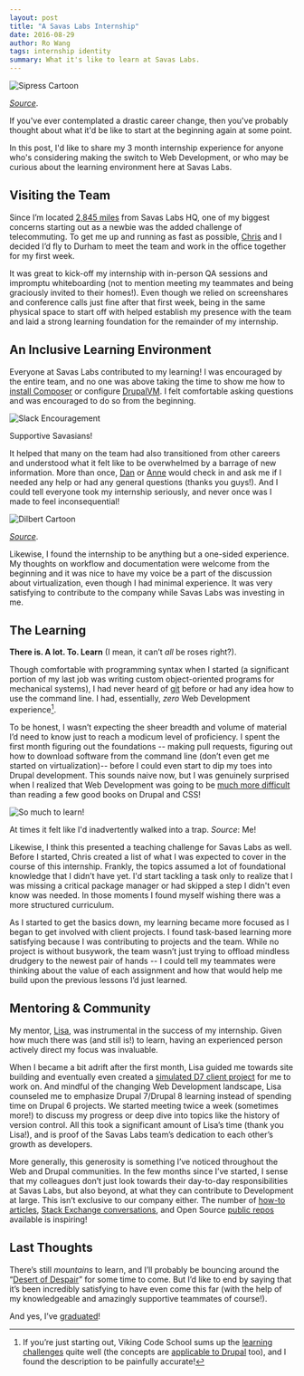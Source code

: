 ```yaml
---
layout: post
title: "A Savas Labs Internship"
date: 2016-08-29
author: Ro Wang
tags: internship identity
summary: What it's like to learn at Savas Labs.
---
```

<img src="/assets/img/blog/internship-slave.jpg" class="blog-image-large" alt="Sipress Cartoon">

<span class="caption">[_Source_](https://www.cartoonbank.com/search/-/search/results?p_p_state=pop_up&_listenersearchresults_WAR_searchportlet_struts.portlet.action=%2Fview%2FshowDetail&_listenersearchresults_WAR_searchportlet_pageNumber=1&_listenersearchresults_WAR_searchportlet_search=feature%3Acncartoons+intern&_listenersearchresults_WAR_searchportlet_match=a&_listenersearchresults_WAR_searchportlet_sort=d&_listenersearchresults_WAR_searchportlet_byline=Sipress&_listenersearchresults_WAR_searchportlet_docdaterng=2004&_listenersearchresults_WAR_searchportlet_searchFeatures=cncartoons&_listenersearchresults_WAR_searchportlet_tagId=cncartoons022239).</span>

If you've ever contemplated a drastic career change, then you've probably thought about what it'd be like to start at the beginning again at some point.

In this post, I'd like to share my 3 month internship experience for anyone who's considering making the switch to Web Development, or who may be curious about the learning environment here at Savas Labs.

## Visiting the Team

Since I’m located [2,845 miles](https://www.google.com/maps/dir/Portland,+OR/Durham,+NC/@39.4988195,-118.778336,4z/data=!4m13!4m12!1m5!1m1!1s0x54950b0b7da97427:0x1c36b9e6f6d18591!2m2!1d-122.6764816!2d45.5230622!1m5!1m1!1s0x89ace471120f66f1:0xe17ada898a46f27e!2m2!1d-78.898619!2d35.9940329) from Savas Labs HQ, one of my biggest concerns starting out as a newbie was the added challenge of telecommuting. To get me up and running as fast as possible, [Chris](http://savaslabs.com/team/chris-russo/) and I decided I’d fly to Durham to meet the team and work in the office together for my first week.

It was great to kick-off my internship with in-person QA sessions and impromptu whiteboarding (not to mention meeting my teammates and being graciously invited to their homes!). Even though we relied on screenshares and conference calls just fine after that first week, being in the same physical space to start off with helped establish my presence with the team and laid a strong learning foundation for the remainder of my internship.

## An Inclusive Learning Environment

Everyone at Savas Labs contributed to my learning! I was encouraged by the entire team, and no one was above taking the time to show me how to [install Composer](https://www.drupal.org/node/1791676) or configure [DrupalVM](https://www.drupalvm.com/). I felt comfortable asking questions and was encouraged to do so from the beginning.

<img src="/assets/img/blog/internship-encouragement.jpg" class="blog-image-large" alt="Slack Encouragement">

<span class="caption">Supportive Savasians!</span>

It helped that many on the team had also transitioned from other careers and understood what it felt like to be overwhelmed by a barrage of new information. More than once, [Dan](http://savaslabs.com/team/dan-murphy/) or [Anne](http://savaslabs.com/team/anne-tomasevich/) would check in and ask me if I needed any help or had any general questions (thanks you guys!). And I could tell everyone took my internship seriously, and never once was I made to feel inconsequential!

<img src="/assets/img/blog/internship-dilbert.gif" class="blog-image-xl" alt="Dilbert Cartoon">

<span class="caption">[_Source_](http://dilbert.com/strip/2011-04-22).</span>

Likewise, I found the internship to be anything but a one-sided experience. My thoughts on workflow and documentation were welcome from the beginning and it was nice to have my voice be a part of the discussion about virtualization, even though I had minimal experience. It was very satisfying to contribute to the company while Savas Labs was investing in me.

## The Learning

**There is. A lot. To. Learn** (I mean, it can’t _all_ be roses right?).

Though comfortable with programming syntax when I started (a significant portion of my last job was writing custom object-oriented programs for mechanical systems), I had never heard of [git](https://git-scm.com/) before or had any idea how to use the command line. I had, essentially, _zero_ Web Development experience[^1].

To be honest, I wasn’t expecting the sheer breadth and volume of material I’d need to know just to reach a modicum level of proficiency. I spent the first month figuring out the foundations -- making pull requests, figuring out how to download software from the command line (don’t even get me started on virtualization)-- before I could even start to dip my toes into Drupal development. This sounds naive now, but I was genuinely surprised when I realized that Web Development was going to be [much more difficult](https://web.archive.org/web/20160507042856/http://www.codem0nk3y.com/wp-content/uploads/2012/04/cms-learning-curve.png) than reading a few good books on Drupal and CSS!

<img src="/assets/img/blog/internship-learning-cartoon.png" class="blog-image-xl" alt="So much to learn!">

<span class="caption">At times it felt like I'd inadvertently walked into a trap. _Source_: Me!</span>

Likewise, I think this presented a teaching challenge for Savas Labs as well. Before I started, Chris created a list of what I was expected to cover in the course of this internship. Frankly, the topics assumed a lot of foundational knowledge that I didn’t have yet. I'd start tackling a task only to realize that I was missing a critical package manager or had skipped a step I didn't even know was needed. In those moments I found myself wishing there was a more structured curriculum.

As I started to get the basics down, my learning became more focused as I began to get involved with client projects. I found task-based learning more satisfying because I was contributing to projects and the team. While no project is without busywork, the team wasn’t just trying to offload mindless drudgery to the newest pair of hands -- I could tell my teammates were thinking about the value of each assignment and how that would help me build upon the previous lessons I’d just learned.

## Mentoring & Community
My mentor, [Lisa](http://savaslabs.com/team/lisa-ridley/), was instrumental in the success of my internship. Given how much there was (and still is!) to learn, having an experienced person actively direct my focus was invaluable.

When I became a bit adrift after the first month, Lisa guided me towards site building and eventually even created a [simulated D7 client project](https://github.com/savaslabs/autism-case-study) for me to work on. And mindful of the changing Web Development landscape, Lisa counseled me to emphasize Drupal 7/Drupal 8 learning instead of spending time on Drupal 6 projects. We started meeting twice a week (sometimes more!) to discuss my progress or deep dive into topics like the history of version control. All this took a significant amount of Lisa’s time (thank you Lisa!), and is proof of the Savas Labs team’s dedication to each other’s growth as developers.

More generally, this generosity is something I’ve noticed throughout the Web and Drupal communities. In the few months since I’ve started, I sense that my colleagues don’t just look towards their day-to-day responsibilities at Savas Labs, but also beyond, at what they can contribute to Development at large. This isn’t exclusive to our company either. The number of [how-to articles](http://www.metaltoad.com/blog/how-write-drupal-update-scripts), [Stack Exchange conversations](http://stackoverflow.com/questions/1064361/unable-to-show-a-git-tree-in-terminal), and Open Source [public repos](https://github.com/fish-shell/fish-shell) available is inspiring!

## Last Thoughts

There’s still _mountains_ to learn, and I’ll probably be bouncing around the “[Desert of Despair](https://www.vikingcodeschool.com/posts/why-learning-to-code-is-so-damn-hard)” for some time to come. But I’d like to end by saying that it’s been incredibly satisfying to have even come this far (with the help of my knowledgeable and amazingly supportive teammates of course!).

And yes, I’ve [graduated](https://github.com/lrowang/savaslabs.github.io/commit/c6fc9b630f55e19962560eebdd3f66b438defc11)!

[^1]: If you’re just starting out, Viking Code School sums up the [learning challenges](https://www.vikingcodeschool.com/posts/why-learning-to-code-is-so-damn-hard) quite well (the concepts are [applicable to Drupal](https://drupalize.me/blog/201607/why-learning-drupal-hard?utm_source=The+Weekly+Drop&utm_medium=email&utm_campaign=The_Weekly_Drop_Issue_250_07_28_2016) too), and I found the description to be painfully accurate!
